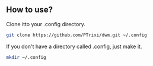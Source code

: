 ## How to use?
Clone itto your .config directory.
```bash
git clone https://github.com/PTrixi/dwm.git ~/.config
```
If you don't have a directory called .config, just make it.
```bash
mkdir ~/.config
```

